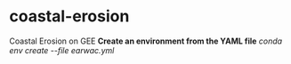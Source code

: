 # coastal-erosion
Coastal Erosion on GEE
**Create an environment from the YAML file**
*conda env create --file earwac.yml*
